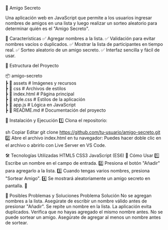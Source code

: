 🎁 Amigo Secreto

Una aplicación web en JavaScript que permite a los usuarios ingresar nombres de amigos en una lista y luego realizar un sorteo aleatorio para determinar quién es el "Amigo Secreto".

📌 Características
✅ Agregar nombres a la lista.
✅ Validación para evitar nombres vacíos o duplicados.
✅ Mostrar la lista de participantes en tiempo real.
✅ Sorteo aleatorio de un amigo secreto.
✅ Interfaz sencilla y fácil de usar.

📂 Estructura del Proyecto

📦 amigo-secreto  
 ┣ 📂 assets            # Imágenes y recursos  
 ┣ 📂 css               # Archivos de estilos  
 ┣ 📜 index.html        # Página principal  
 ┣ 📜 style.css         # Estilos de la aplicación  
 ┣ 📜 app.js            # Lógica en JavaScript  
 ┣ 📜 README.md         # Documentación del proyecto  

 🚀 Instalación y Ejecución
1️⃣ Clona el repositorio:

sh
Copiar
Editar
git clone https://github.com/tu-usuario/amigo-secreto.git
2️⃣ Abre el archivo index.html en tu navegador:
Puedes hacer doble clic en el archivo o abrirlo con Live Server en VS Code.

🛠️ Tecnologías Utilizadas
HTML5
CSS3
JavaScript (ES6)
📌 Cómo Usar
1️⃣ Escribe un nombre en el campo de entrada.
2️⃣ Presiona el botón "Añadir" para agregarlo a la lista.
3️⃣ Cuando tengas varios nombres, presiona "Sortear Amigo".
4️⃣ Se mostrará aleatoriamente un amigo secreto en pantalla. 🎉

🔧 Posibles Problemas y Soluciones
Problema	Solución
No se agregan nombres a la lista.	Asegúrate de escribir un nombre válido antes de presionar "Añadir".
Se repite un nombre en la lista.	La aplicación evita duplicados. Verifica que no hayas agregado el mismo nombre antes.
No se puede sortear un amigo.	Asegúrate de agregar al menos un nombre antes de sortear.
